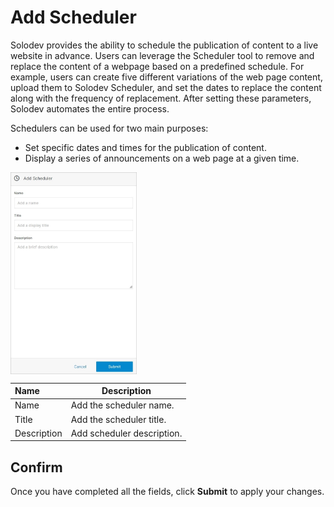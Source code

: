 # Add Scheduler

Solodev provides the ability to schedule the publication of content to a live website in advance. Users can leverage the Scheduler tool to remove and replace the content of a webpage based on a predefined schedule. For example, users can create five different variations of the web page content, upload them to Solodev Scheduler, and set the dates to replace the content along with the frequency of replacement. After setting these parameters, Solodev automates the entire process. 

Schedulers can be used for two main purposes: 

- Set specific dates and times for the publication of content. 
- Display a series of announcements on a web page at a given time.

<img src="../../../../images/documents6.jpg" alt="documents6" style="width: 40%; display: block"></a>

**Name** | **Description**
:--- | ---
Name | Add the scheduler name.
Title | Add the scheduler title.
Description | Add scheduler description.

## Confirm

Once you have completed all the fields, click **Submit** to apply your changes.